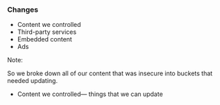 ### Changes

* Content we controlled <!-- .element: class="fragment" -->
* Third-party services <!-- .element: class="fragment" -->
* Embedded content <!-- .element: class="fragment" -->
* Ads <!-- .element: class="fragment" -->



Note:

So we broke down all of our content that was insecure into buckets that needed updating.

* Content we controlled— things that we can update
